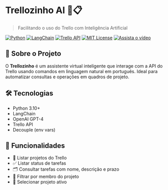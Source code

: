 # Trellozinho AI 🤖📋  
> Facilitando o uso do Trello com Inteligência Artificial

[![Python](https://img.shields.io/badge/Python-3.10+-blue?logo=python)](https://www.python.org/)
[![LangChain](https://img.shields.io/badge/LangChain-integrated-success?logo=OpenAI)](https://www.langchain.com/)
[![Trello API](https://img.shields.io/badge/Trello%20API-integrated-blue?logo=trello)](https://developer.atlassian.com/cloud/trello/)
[![MIT License](https://img.shields.io/badge/license-MIT-green)](./LICENSE)
[![Assista o vídeo](https://img.shields.io/badge/Youtube-Demo-red?logo=youtube)](https://youtu.be/VvImxvmciWo)

## 🚀 Sobre o Projeto

O **Trellozinho** é um assistente virtual inteligente que interage com a API do Trello usando comandos em linguagem natural em português. Ideal para automatizar consultas e operações em quadros de projeto.

## 🛠 Tecnologias

- Python 3.10+
- LangChain
- OpenAI GPT-4
- Trello API
- Decouple (env vars)

## 🔧 Funcionalidades

- 📁 Listar projetos do Trello  
- ✅ Listar status de tarefas  
- 🗂️ Consultar tarefas com nome, descrição e prazo  
- 👥 Filtrar por membro do projeto  
- 🔄 Selecionar projeto ativo
